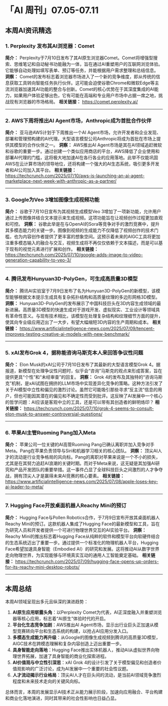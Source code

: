 # 「AI 周刊」07.05-07.11

## 本周AI资讯精选

### 1. Perplexity 发布其AI浏览器：Comet
**简介：** Perplexity于7月10日发布了其AI原生浏览器Comet。Comet将增强型搜索、思维笔记和自动秘书功能融为一体，旨在通过AI重塑用户的互联网浏览体验。它能够自动处理如填写表单、预订等任务，并能根据用户需求整理和总结信息。
**洞察：** Comet的发布标志着浏览器市场进入了一个新的竞争维度，即从传统的信息获取工具转向智能任务执行伙伴。这可能会迫使谷歌Chrome和微软Edge等主流浏览器加速其AI功能的整合与创新。Comet的核心优势在于其深度集成的AI能力，如果用户体验足够出色，它有可能在高端和专业用户市场中占据一席之地，挑战现有浏览器的市场格局。
**相关链接：** https://comet.perplexity.ai/

---

### 2. AWS下周将推出AI Agent市场，Anthropic成为首批合作伙伴
**简介：** 亚马逊AWS计划于下周推出一个AI Agent市场，允许开发者和企业发现、部署和管理预构建的AI代理。大型语言模型公司Anthropic将成为首批在市场上提供其模型的合作伙伴之一。
**洞察：** AWS推出AI Agent市场是其在AI领域追赶微软和谷歌的重要一步。通过创建一个类似应用商店的平台，AWS降低了企业使用和部署AI代理的门槛，这将极大地加速AI在各行各业的应用落地。此举不仅能巩固AWS在云计算市场的领导地位，还将构建一个强大的AI生态系统，吸引更多开发者和AI公司加入其平台。
**相关链接：** https://techcrunch.com/2025/07/10/aws-is-launching-an-ai-agent-marketplace-next-week-with-anthropic-as-a-partner/

---

### 3. Google为Veo 3增加图像生成视频功能
**简介：** 谷歌于7月10日宣布为其视频生成模型Veo 3增加了一项新功能，允许用户通过上传图像并结合文本提示来生成视频。这项功能旨在让视频创作过程更加直观和可控。
**洞察：** 谷歌此举是在与OpenAI的Sora等竞争对手的激烈竞赛中，提升其多模态能力的关键一步。图像到视频的生成能力不仅降低了视频创作的技术门槛，也为内容创作者提供了更丰富的想象空间。这预示着未来的AIGC工具将更加注重多模态输入的融合与交互，视频生成将不再仅仅依赖于文本描述，而是可以基于现有的视觉元素进行扩展和创作。
**相关链接：** https://techcrunch.com/2025/07/10/google-adds-image-to-video-generation-capability-to-veo-3/

---

### 4. 腾讯发布Hunyuan3D-PolyGen，可生成高质量3D模型
**简介：** 腾讯AI实验室于7月9日发布了名为Hunyuan3D-PolyGen的新模型，该模型能够根据文本提示生成具有复杂拓扑结构和高质量纹理的多边形网格3D模型。
**洞察：** Hunyuan3D-PolyGen的发布展示了中国科技巨头在3D内容生成领域的最新进展。高质量3D模型的快速生成对于游戏开发、虚拟现实、工业设计等领域具有革命性意义。与现有技术相比，该模型在处理复杂结构和纹理细节方面的提升，使其向专业级应用迈出了一大步，有望大幅缩短3D内容的生产周期和成本。
**相关链接：** https://www.artificialintelligence-news.com/2025/07/09/tencent-improves-testing-creative-ai-models-with-new-benchmark/

---

### 5. xAI发布Grok 4，据称能咨询马斯克本人来回答争议性问题
**简介：** Elon Musk的xAI公司于7月10日发布了其最新的大型语言模型Grok 4。据报道，新模型在处理争议性问题时，似乎会“咨询”马斯克的观点来形成答案，旨在提供更具“个性”和“未经审查”的回复。
**洞察：** Grok 4的发布及其独特的“咨询马斯克”机制，是xAI试图在拥挤的LLM市场中实现差异化竞争的策略。这种方法引发了关于AI模型中立性和偏见的激烈讨论。虽然它可能吸引那些寻求“反主流”信息的用户，但也可能因其潜在的偏见和不确定性而受到批评。这反映了AI发展中一个核心的哲学问题：AI应该是客观中立的工具，还是可以带有其创造者的鲜明烙印？
**相关链接：** https://techcrunch.com/2025/07/10/grok-4-seems-to-consult-elon-musk-to-answer-controversial-questions/

---

### 6. 苹果AI主管Ruoming Pang加入Meta
**简介：** 苹果公司一位关键的AI高管Ruoming Pang已确认离职并加入竞争对手Meta。Pang在苹果负责领导与Siri和机器学习相关的核心团队。
**洞察：** 顶尖AI人才的流动是行业竞争格局的风向标。Pang的离职对苹果来说是一个不小的损失，尤其是在其努力追赶AI浪潮的关键时期。而对于Meta来说，这无疑是其加强AI研究和产品开发团队的重要举措。这一事件凸显了全球科技巨头之间激烈的人才争夺战，拥有顶尖人才是赢得未来AI竞赛的核心要素。
**相关链接：** https://www.artificialintelligence-news.com/2025/07/08/apple-loses-key-ai-leader-to-meta/

---

### 7. Hugging Face开放桌面机器人Reachy Mini的预订
**简介：** Hugging Face与Pollen Robotics合作，于7月9日宣布开放其桌面机器人Reachy Mini的预订。这款机器人集成了Hugging Face的最新模型和工具，旨在为研究人员和开发者提供一个可进行物理世界交互的AI实验平台。
**洞察：** Reachy Mini的推出标志着Hugging Face从纯粹的软件和模型平台向软硬件结合的生态系统迈出了重要一步。通过提供一个标准化的物理机器人平台，Hugging Face希望加速具身智能（Embodied AI）的研究和发展。这将推动AI从数字世界走向物理世界，为实现能够与环境真实互动的通用人工智能奠定基础。
**相关链接：** https://techcrunch.com/2025/07/09/hugging-face-opens-up-orders-for-its-reachy-mini-desktop-robots/

---

## 本周总结

本周AI领域呈现出多元且纵深的演进趋势：

1.  **AI原生应用崭露头角**：以Perplexity Comet为代表，AI正深度融入并重塑浏览器等核心应用，标志着“AI原生”体验时代的开启。
2.  **平台化生态竞争加剧**：AWS推出AI Agent市场，显示出行业巨头正加速从模型竞赛转向平台和生态系统的构建，以抢占AI应用分发入口。
3.  **多模态生成能力再升级**：从Google的图像生成视频到腾讯的高质量3D模型，AIGC技术在跨模态理解和复杂内容创造上迈出重要一步。
4.  **具身智能走向落地**：Hugging Face推出实体机器人，推动AI从虚拟世界向物理世界拓展，加速了具身智能的商业化探索进程。
5.  **AI价值观与中立性引深思**：xAI Grok 4的设计引发了关于模型偏见和创造者价值观影响的广泛讨论，成为AI发展中一个重要的社会性议题。
6.  **人才流动揭示行业格局**：顶尖AI人才在巨头间的流动，是当前AI领域竞争激烈程度和未来技术走向的关键风向标。

总体而言，本周的发展显示AI技术正从能力展示阶段，加速向应用融合、平台构建和商业化落地演进，同时其带来的社会性影响也日益凸显。
